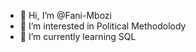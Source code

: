 - 👋 Hi, I’m @Fani-Mbozi
- 👀 I’m interested in Political Methodolody
- 🌱 I’m currently learning SQL

<!---
Fani-Mbozi/Fani-Mbozi is a ✨ special ✨ repository because its `README.md` (this file) appears on your GitHub profile.
You can click the Preview link to take a look at your changes.
--->
